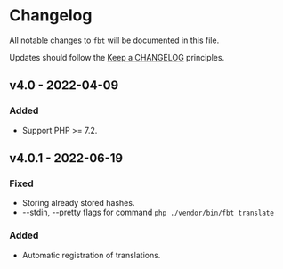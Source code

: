 # Changelog

All notable changes to `fbt` will be documented in this file.

Updates should follow the [Keep a CHANGELOG](http://keepachangelog.com/) principles.

## v4.0 - 2022-04-09

### Added
- Support PHP >= 7.2.

## v4.0.1 - 2022-06-19

### Fixed
- Storing already stored hashes.
- --stdin, --pretty flags for command `php ./vendor/bin/fbt translate`

### Added
- Automatic registration of translations.
